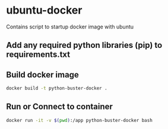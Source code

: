 # ubuntu-docker

Contains script to startup docker image with ubuntu

## Add any required python libraries (pip) to requirements.txt

## Build docker image

```bash
docker build -t python-buster-docker .
```

## Run or Connect to container

```bash
docker run -it -v $(pwd):/app python-buster-docker bash
```
